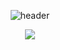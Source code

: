 <div align=center>

![header](https://capsule-render.vercel.app/api?type=waving&color=gradient&height=300&section=header&text=MINCHAE&fontSize=100)



<a href="https://www.youtube.com/channel/UCic-1Jhiz296evQ712Irygw"><img src="https://img.shields.io/youtube/channel/views/UCic-1Jhiz296evQ712Irygw?style=social"/></a>

 </div>
